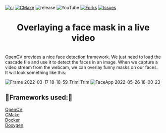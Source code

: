 [![ci](https://github.com/Melovan/FACEAPP/actions/workflows/docker.yml/badge.svg)](https://github.com/Melovan/FACEAPP/actions/workflows/docker.yml)
[![CMake](https://github.com/Melovan/FACEAPP/actions/workflows/cmake.yml/badge.svg)](https://github.com/Melovan/FACEAPP/actions/workflows/cmake.yml)
![release](https://img.shields.io/github/v/release/Melovan/FACEAPP?label=download&style=flat-square)
![YouTube](https://img.shields.io/youtube/channel/views/UCwKC6hqvNKTjECnLHkv5DJw?style=flat-square)
[![Forks](https://img.shields.io/github/forks/Melovan/FACEAPP.svg?logo=github)](https://github.com/Melovan/FACEAPP/network/members)
[![Issues](https://img.shields.io/github/issues/Melovan/FACEAPP.svg?logo=github)](https://github.com/Melovan/FACEAPP/issues)


<h1 align="center"> Overlaying a face mask in a live video</h1>

<br>  OpenCV provides a nice face detection framework. We just need to load the cascade file and use it to detect the faces in an image. When we capture a video stream from the webcam, we can overlay funny masks on our faces. It will look something like this:
  
  ![Frame 2022-03-17 18-18-59_Trim_Trim](https://user-images.githubusercontent.com/80765148/170476520-98b072fe-14af-45ad-9665-982ebe22a87b.gif)
  ![FaceApp 2022-05-26 18-00-23](https://user-images.githubusercontent.com/80765148/170476325-697c0e6a-d7b3-4678-b3c6-3c5e8b87ceb9.gif)


<h2>🥀Frameworks used:🥀</h2>
<a href="https://opencv.org/" target="_blank">OpenCV</a><br> 
<a href="https://cmake.org/" target="_blank">CMake</a><br>
<a href="https://www.docker.com/" target="_blank">Docker</a><br>
<a href="https://www.doxygen.nl/" target="_blank">Doxygen</a><br>
